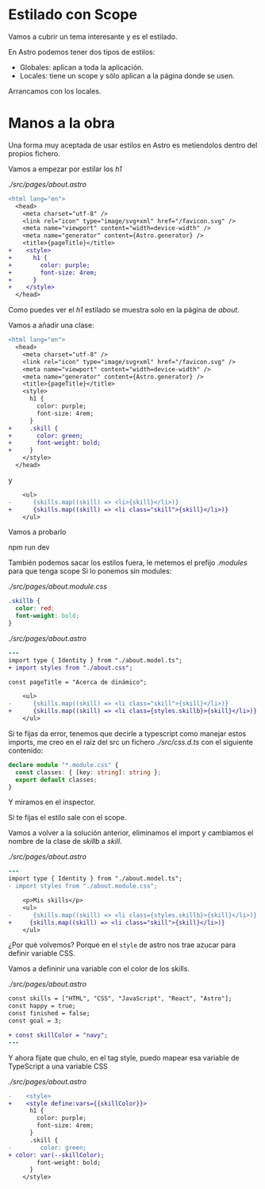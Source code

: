 # Estilado con Scope

Vamos a cubrir un tema interesante y es el estilado.

En Astro podemos tener dos tipos de estilos:

- Globales: aplican a toda la aplicación.
- Locales: tiene un scope y sólo aplican a la página donde se usen.

Arrancamos con los locales.

# Manos a la obra

Una forma muy aceptada de usar estilos en Astro es metiendolos dentro del propios fichero.

Vamos a empezar por estilar los _h1_

_./src/pages/about.astro_

```diff
<html lang="en">
  <head>
    <meta charset="utf-8" />
    <link rel="icon" type="image/svg+xml" href="/favicon.svg" />
    <meta name="viewport" content="width=device-width" />
    <meta name="generator" content={Astro.generator} />
    <title>{pageTitle}</title>
+    <style>
+      h1 {
+        color: purple;
+        font-size: 4rem;
+      }
+    </style>
  </head>
```

Como puedes ver el _h1_ estilado se muestra solo en la página de _about_.

Vamos a añadir una clase:

```diff
<html lang="en">
  <head>
    <meta charset="utf-8" />
    <link rel="icon" type="image/svg+xml" href="/favicon.svg" />
    <meta name="viewport" content="width=device-width" />
    <meta name="generator" content={Astro.generator} />
    <title>{pageTitle}</title>
    <style>
      h1 {
        color: purple;
        font-size: 4rem;
      }
+     .skill {
+       color: green;
+       font-weight: bold;
+     }
    </style>
  </head>
```

y

```diff
    <ul>
-      {skills.map((skill) => <li>{skill}</li>)}
+      {skills.map((skill) => <li class="skill">{skill}</li>)}
    </ul>
```

Vamos a probarlo

npm run dev

También podemos sacar los estilos fuera, le metemos el prefijo _.modules_ para que tenga scope
Si lo ponemos sin modules:

_./src/pages/about.module.css_

```css
.skillb {
  color: red;
  font-weight: bold;
}
```

_./src/pages/about.astro_

```diff
---
import type { Identity } from "./about.model.ts";
+ import styles from "./about.css";

const pageTitle = "Acerca de dinámico";
```

```diff
    <ul>
-      {skills.map((skill) => <li class="skill">{skill}</li>)}
+      {skills.map((skill) => <li class={styles.skillb}>{skill}</li>)}
    </ul>
```

Si te fijas da error, tenemos que decirle a typescript como manejar estos imports, me creo en el raíz del src un fichero _./src/css.d.ts_ con el siguiente contenido:

```typescript
declare module "*.module.css" {
  const classes: { [key: string]: string };
  export default classes;
}
```

Y miramos en el inspector.

Si te fijas el estilo sale con el scope.

Vamos a volver a la solución anterior, eliminamos el import y cambiamos el nombre de la clase de _skillb_ a _skill_.

_./src/pages/about.astro_

```diff
---
import type { Identity } from "./about.model.ts";
- import styles from "./about.module.css";
```

```diff
    <p>Mis skills</p>
    <ul>
-      {skills.map((skill) => <li class={styles.skillb}>{skill}</li>)}
+     {skills.map((skill) => <li class="skill">{skill}</li>)}
    </ul>
```

¿Por qué volvemos? Porque en el `style` de astro nos trae azucar para definir variable CSS.

Vamos a defininir una variable con el color de los skills.

_./src/pages/about.astro_

```diff
const skills = ["HTML", "CSS", "JavaScript", "React", "Astro"];
const happy = true;
const finished = false;
const goal = 3;

+ const skillColor = "navy";
---
```

Y ahora fijate que chulo, en el tag style, puedo mapear esa variable de TypeScript a una variable CSS

_./src/pages/about.astro_

```diff
-    <style>
+    <style define:vars={{skillColor}}>
      h1 {
        color: purple;
        font-size: 4rem;
      }
      .skill {
-        color: green;
+ color: var(--skillColor);
        font-weight: bold;
      }
    </style>
```
